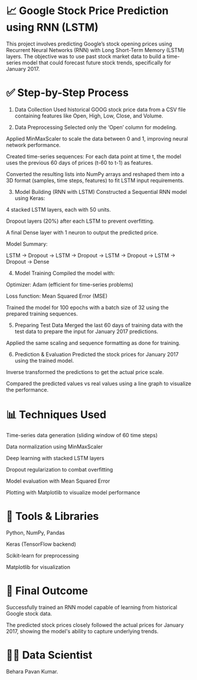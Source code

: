 # 📈 Google Stock Price Prediction using RNN (LSTM)
This project involves predicting Google’s stock opening prices using Recurrent Neural Networks (RNN) with Long Short-Term Memory (LSTM) layers. The objective was to use past stock market data to build a time-series model that could forecast future stock trends, specifically for January 2017.

# ✅ Step-by-Step Process
1. Data Collection
Used historical GOOG stock price data from a CSV file containing features like Open, High, Low, Close, and Volume.

2. Data Preprocessing
Selected only the ‘Open’ column for modeling.

Applied MinMaxScaler to scale the data between 0 and 1, improving neural network performance.

Created time-series sequences: For each data point at time t, the model uses the previous 60 days of prices (t-60 to t-1) as features.

Converted the resulting lists into NumPy arrays and reshaped them into a 3D format (samples, time steps, features) to fit LSTM input requirements.

3. Model Building (RNN with LSTM)
Constructed a Sequential RNN model using Keras:

4 stacked LSTM layers, each with 50 units.

Dropout layers (20%) after each LSTM to prevent overfitting.

A final Dense layer with 1 neuron to output the predicted price.

Model Summary:

LSTM → Dropout → LSTM → Dropout → LSTM → Dropout → LSTM → Dropout → Dense

4. Model Training
Compiled the model with:

Optimizer: Adam (efficient for time-series problems)

Loss function: Mean Squared Error (MSE)

Trained the model for 100 epochs with a batch size of 32 using the prepared training sequences.

5. Preparing Test Data
Merged the last 60 days of training data with the test data to prepare the input for January 2017 predictions.

Applied the same scaling and sequence formatting as done for training.

6. Prediction & Evaluation
Predicted the stock prices for January 2017 using the trained model.

Inverse transformed the predictions to get the actual price scale.

Compared the predicted values vs real values using a line graph to visualize the performance.

# 📊 Techniques Used
Time-series data generation (sliding window of 60 time steps)

Data normalization using MinMaxScaler

Deep learning with stacked LSTM layers

Dropout regularization to combat overfitting

Model evaluation with Mean Squared Error

Plotting with Matplotlib to visualize model performance

# 🧠 Tools & Libraries
Python, NumPy, Pandas

Keras (TensorFlow backend)

Scikit-learn for preprocessing

Matplotlib for visualization

# 🎯 Final Outcome
Successfully trained an RNN model capable of learning from historical Google stock data.

The predicted stock prices closely followed the actual prices for January 2017, showing the model's ability to capture underlying trends.

# 🙌🏻 Data Scientist 
Behara Pavan Kumar.
